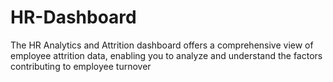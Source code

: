 # HR-Dashboard
The HR Analytics and Attrition dashboard offers a comprehensive view of employee attrition data, enabling you to analyze and understand the factors contributing to employee turnover
